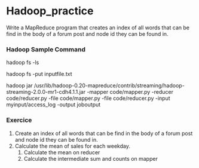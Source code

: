 # Hadoop_practice
Write a MapReduce program that creates an index of all words that can be find in the body of a forum post and node id they can be found in.

### Hadoop Sample Command
hadoop fs -ls

hadoop fs -put inputfile.txt

hadoop jar /usr/lib/hadoop-0.20-mapreduce/contrib/streaming/hadoop-streaming-2.0.0-mr1-cdh4.1.1.jar -mapper code/mapper.py  -reducer code/reducer.py -file code/mapper.py -file code/reducer.py  -input myinput/access_log -output joboutput

### Exercice
1. Create an index of all words that can be find in the body of a forum post and node id they can be found in.
2. Calculate the mean of sales for each weekday.
   1. Calculate the mean on reducer
   2. Calculate the intermediate sum and counts on mapper 
